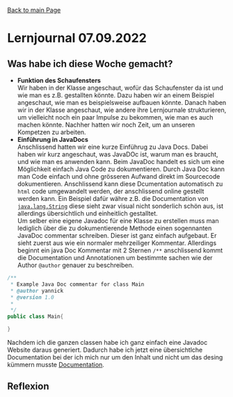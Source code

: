 [Back to main Page](./../../README.md)

# Lernjournal 07.09.2022
## Was habe ich diese Woche gemacht?
- **Funktion des Schaufensters**<br/>
Wir haben in der Klasse angeschaut, wofür das Schaufenster da ist und wie man es z.B. gestallten könnte. Dazu haben wir an einem Beispiel angeschaut, wie man es beispielsweise aufbauen könnte. Danach haben wir in der Klasse angeschaut, wie andere ihre Lernjournale strukturieren, um vielleicht noch ein paar Impulse zu bekommen, wie man es auch machen könnte. Nachher hatten wir noch Zeit, um an unseren Kompetzen zu arbeiten. 
- **Einführung in JavaDocs** <br/>
Anschlissend hatten wir eine kurze Einführug zu Java Docs. Dabei haben wir kurz angeschaut, was JavaDOc ist, warum man es braucht, und wie man es anwenden kann. Beim JavaDoc handelt es sich um eine Möglichkeit einfach Java Code zu dokumentieren. Durch Java Doc kann man Code einfach und ohne grösseren Aufwand direkt im Sourcecode dokumentieren. Anschlissend kann diese Dcumentation automatisch zu `html` code umgewandelt werden, der anschlissend online gestellt werden kann. Ein Beispiel dafür währe z.B. die Documentation von [`java.lang.String`](https://docs.oracle.com/javase/7/docs/api/java/lang/String.html) diese sieht zwar visual nicht sonderlich schön aus, ist allerdings übersichtlich und einheitlich gestalltet. <br/>
Um selber eine eigene Javadoc für eine Klasse zu erstellen muss man lediglich über die zu dokumentierende Methode einen sogennanten JavaDoc commentar schreiben. Dieser ist ganz einfach aufgebaut. Er sieht zuerst aus wie ein normaler mehrzeiliger Kommentar. Allerdings beginnt ein java Doc Kommentar mit 2 Sternen `/**` anschlissend kommt die Documentation und Annotationen um bestimmte sachen wie der Author `@author` genauer zu beschreiben.

```java
/**
 * Example Java Doc commentar for class Main
 * @author yannick
 * @version 1.0
 *
 */
public class Main{

}

```
Nachdem ich die ganzen classen habe ich ganz einfach eine Javadoc Website daraus generiert. Dadurch habe ich jetzt eine übersichtlche Documentation bei der ich mich nur um den Inhalt und nicht um das desing kümmern musste [Documentation](./resources/javdoc/index.html).

## Reflexion
